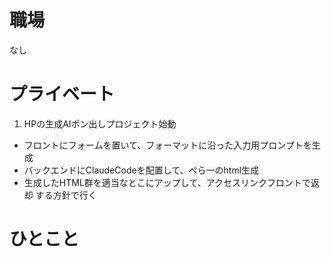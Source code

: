 # 職場  
なし  
# プライベート  
1. HPの生成AIポン出しプロジェクト始動
 - フロントにフォームを置いて、フォーマットに沿った入力用プロンプトを生成  
 - バックエンドにClaudeCodeを配置して、ぺら一のhtml生成  
 - 生成したHTML群を適当なとこにアップして、アクセスリンクフロントで返却
する方針で行く  

# ひとこと
